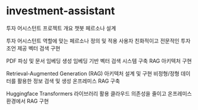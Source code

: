# investment-assistant


투자 어시스턴트 프로젝트 개요
챗봇 페르소나 설계

투자 어시스턴트 역할에 맞는 페르소나 정의 및 적용
사용자 친화적이고 전문적인 투자 조언 제공
벡터 검색 구현

PDF 파싱 및 문서 임베딩 생성
임베딩 기반 벡터 검색 시스템 구축
RAG 아키텍처 구현

Retrieval-Augmented Generation (RAG) 아키텍처 설계 및 구현
비정형/정형 데이터를 활용한 정보 검색 및 생성
온프레미스 RAG 구축

Huggingface Transformers 라이브러리 활용
클라우드 의존성을 줄이고 온프레미스 환경에서 RAG 구현
